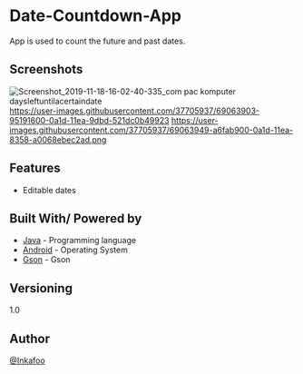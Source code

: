 # Date-Countdown-App
App is used to count the future and past dates.

## Screenshots
![Screenshot_2019-11-18-16-02-40-335_com pac komputer daysleftuntilacertaindate](https://user-images.githubusercontent.com/37705937/69063842-7a46a180-0a1d-11ea-9f02-599119c1ab24.png)
https://user-images.githubusercontent.com/37705937/69063903-95191600-0a1d-11ea-9dbd-521dc0b49923
https://user-images.githubusercontent.com/37705937/69063949-a6fab900-0a1d-11ea-8358-a0068ebec2ad.png

## Features
* Editable dates

## Built With/ Powered by
* [Java](https://docs.oracle.com/javase/7/docs/technotes/guides/language/) - Programming language
* [Android](https://www.android.com/) - Operating System
* [Gson](https://github.com/google/gson) - Gson

## Versioning
1.0 

## Author
[@Inkafoo](https://github.com/Inkafoo)
